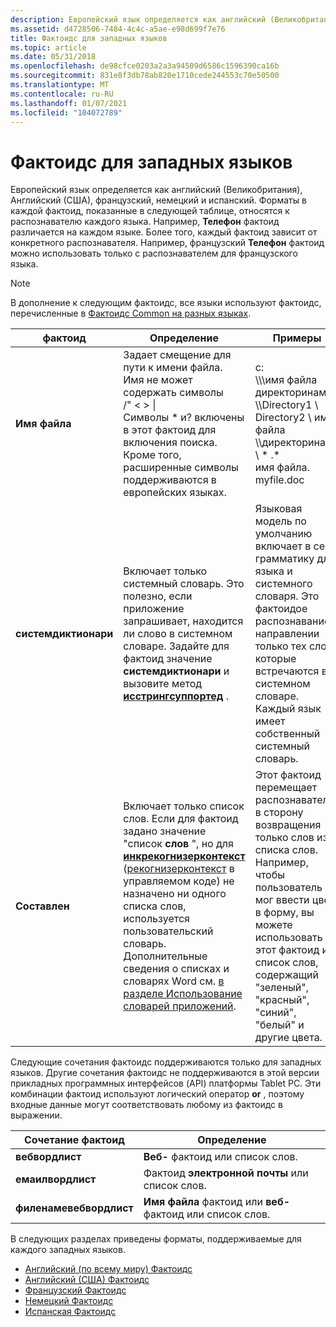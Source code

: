```yaml
---
description: Европейский язык определяется как английский (Великобритания), Английский (США), французский, немецкий и испанский.
ms.assetid: d4728506-7484-4c4c-a5ae-e98d699f7e76
title: Фактоидс для западных языков
ms.topic: article
ms.date: 05/31/2018
ms.openlocfilehash: de98cfce0203a2a3a94509d6586c1596390ca16b
ms.sourcegitcommit: 831e8f3db78ab820e1710cede244553c70e50500
ms.translationtype: MT
ms.contentlocale: ru-RU
ms.lasthandoff: 01/07/2021
ms.locfileid: "104072789"
---
```

# <a name="factoids-for-western-languages"></a>Фактоидс для западных языков

Европейский язык определяется как английский (Великобритания), Английский (США), французский, немецкий и испанский. Форматы в каждой фактоид, показанные в следующей таблице, относятся к распознавателю каждого языка. Например, **Телефон** фактоид различается на каждом языке. Более того, каждый фактоид зависит от конкретного распознавателя. Например, французский **Телефон** фактоид можно использовать только с распознавателем для французского языка.

> [!Note]  
> В дополнение к следующим фактоидс, все языки используют фактоидс, перечисленные в [Фактоидс Common на разных языках](factoids-common-across-languages.md).

 



| фактоид              | Определение                                                                                                                                                                                                                                                                                                                                                                                                           | Примеры                                                                                                                                                                                                                                                            |
|----------------------|----------------------------------------------------------------------------------------------------------------------------------------------------------------------------------------------------------------------------------------------------------------------------------------------------------------------------------------------------------------------------------------------------------------------|---------------------------------------------------------------------------------------------------------------------------------------------------------------------------------------------------------------------------------------------------------------------|
| **Имя файла**         | Задает смещение для пути к имени файла. Имя не может содержать символы<br/> /" < > \|<br/> Символы \* и? включены в этот фактоид для включения поиска. Кроме того, расширенные символы поддерживаются в европейских языках.<br/>                                                                                                                                                    | c:<br/> \\\\\\имя файла директоринаме<br/> \\\\Directory1 \\ Directory2 \\ имя файла<br/> \\\\директоринаме \\ \* .\*<br/> имя файла.<br/> myfile.doc<br/>                                                                                |
| **системдиктионари** | Включает только системный словарь. Это полезно, если приложение запрашивает, находится ли слово в системном словаре. Задайте для фактоид значение **системдиктионари** и вызовите метод [**исстрингсуппортед**](/windows/desktop/api/msinkaut/nf-msinkaut-iinkrecognizercontext-isstringsupported) .<br/>                                                                                                                                                 | Языковая модель по умолчанию включает в себя грамматику для языка и системного словаря. Это фактоидое распознавание в направлении только тех слов, которые встречаются в системном словаре. Каждый язык имеет собственный системный словарь.<br/>                   |
| **Составлен**         | Включает только список слов. Если для фактоид задано значение "список **слов** ", но для [**инкрекогнизерконтекст**](inkrecognizercontext-class.md) ([рекогнизерконтекст](/previous-versions/ms552546(v=vs.100)) в управляемом коде) не назначено ни одного списка слов, используется пользовательский словарь. Дополнительные сведения о списках и словарях Word см. [в разделе Использование словарей приложений](using-application-dictionaries.md).<br/> | Этот фактоид перемещает распознаватель в сторону возвращения только слов из списка слов. Например, чтобы пользователь мог ввести цвет в форму, вы можете использовать этот фактоид и список слов, содержащий "зеленый", "красный", "синий", "белый" и другие цвета.<br/> |



 

Следующие сочетания фактоидс поддерживаются только для западных языков. Другие сочетания фактоидс не поддерживаются в этой версии прикладных программных интерфейсов (API) платформы Tablet PC. Эти комбинации фактоид используют логический оператор **or** , поэтому входные данные могут соответствовать любому из фактоидс в выражении.



| Сочетание фактоид     | Определение                                                                   |
|-------------------------|------------------------------------------------------------------------------|
| **вебвордлист**         | **Веб-** фактоид или список слов.<br/>                             |
| **емаилвордлист**       | Фактоид **электронной почты** или список слов.<br/>                           |
| **филенамевебвордлист** | **Имя файла** фактоид или **веб-** фактоид или список слов.<br/> |



 

В следующих разделах приведены форматы, поддерживаемые для каждого западных языков.

-   [Английский (по всему миру) Фактоидс](english--worldwide--factoids.md)
-   [Английский (США) Фактоидс](english--united-states--factoids.md)
-   [Французский Фактоидс](french-factoids.md)
-   [Немецкий Фактоидс](german-factoids.md)
-   [Испанская Фактоидс](spanish-factoids.md)

 

